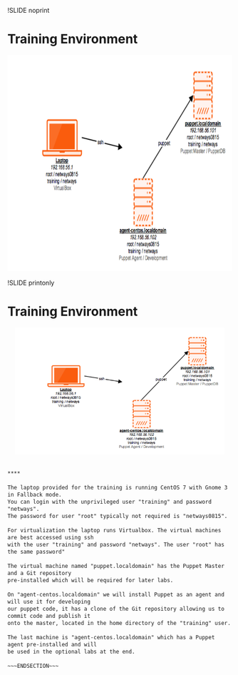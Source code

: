 !SLIDE noprint
# Training Environment

<center><img src="./_images/training_environment.png" style="width:800px;height:485px;" alt="Training Environment"/></center>


!SLIDE printonly
# Training Environment

<center><img src="./_images/training_environment.png" style="width:470px;height:285px;" alt="Training Environment"/></center>

~~~SECTION:handouts~~~

****

The laptop provided for the training is running CentOS 7 with Gnome 3 in Fallback mode.
You can login with the unprivileged user "training" and password "netways". 
The password for user "root" typically not required is "netways0815".

For virtualization the laptop runs Virtualbox. The virtual machines are best accessed using ssh
with the user "training" and password "netways". The user "root" has the same password"

The virtual machine named "puppet.localdomain" has the Puppet Master and a Git repository
pre-installed which will be required for later labs.

On "agent-centos.localdomain" we will install Puppet as an agent and will use it for developing
our puppet code, it has a clone of the Git repository allowing us to commit code and publish it
onto the master, located in the home directory of the "training" user.

The last machine is "agent-centos.localdomain" which has a Puppet agent pre-installed and will
be used in the optional labs at the end.

~~~ENDSECTION~~~

